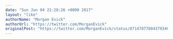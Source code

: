 ```yaml
---
date: "Sun Jun 04 21:28:26 +0000 2017"
layout: "like"
authorName: "Morgan Evick"
authorUrl: "https://twitter.com/MorganEvick"
originalPost: "https://twitter.com/MorganEvick/status/871478778043793409"
---
```

